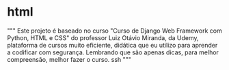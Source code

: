 # html
"""
Este projeto é baseado no curso "Curso de Django Web Framework com Python, HTML e CSS"
do professor Luiz Otávio Miranda, da Udemy, plataforma de cursos muito eficiente, didática
que eu utilizo para aprender a codificar com segurança.
Lembrando que são apenas dicas, para melhor compreensão, melhor fazer o curso.
ssh
"""
